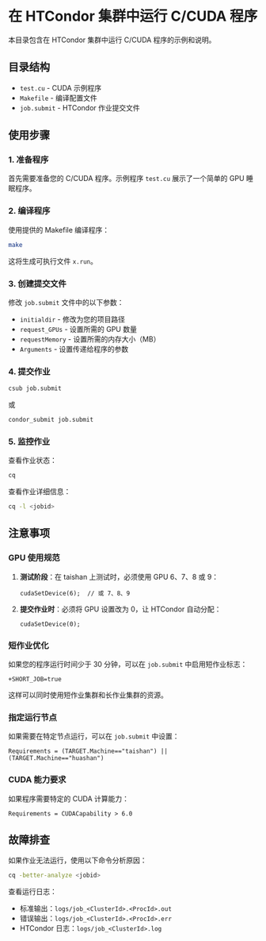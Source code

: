 # 在 HTCondor 集群中运行 C/CUDA 程序

本目录包含在 HTCondor 集群中运行 C/CUDA 程序的示例和说明。

## 目录结构

- `test.cu` - CUDA 示例程序
- `Makefile` - 编译配置文件
- `job.submit` - HTCondor 作业提交文件

## 使用步骤

### 1. 准备程序

首先需要准备您的 C/CUDA 程序。示例程序 `test.cu` 展示了一个简单的 GPU 睡眠程序。

### 2. 编译程序

使用提供的 Makefile 编译程序：

```bash
make
```

这将生成可执行文件 `x.run`。

### 3. 创建提交文件

修改 `job.submit` 文件中的以下参数：
- `initialdir` - 修改为您的项目路径
- `request_GPUs` - 设置所需的 GPU 数量
- `requestMemory` - 设置所需的内存大小（MB）
- `Arguments` - 设置传递给程序的参数

### 4. 提交作业

```bash
csub job.submit
```

或

```bash
condor_submit job.submit
```

### 5. 监控作业

查看作业状态：
```bash
cq
```

查看作业详细信息：
```bash
cq -l <jobid>
```

## 注意事项

### GPU 使用规范

1. **测试阶段**：在 taishan 上测试时，必须使用 GPU 6、7、8 或 9：
   ```cuda
   cudaSetDevice(6);  // 或 7、8、9
   ```

2. **提交作业时**：必须将 GPU 设置改为 0，让 HTCondor 自动分配：
   ```cuda
   cudaSetDevice(0);
   ```

### 短作业优化

如果您的程序运行时间少于 30 分钟，可以在 `job.submit` 中启用短作业标志：
```
+SHORT_JOB=true
```

这样可以同时使用短作业集群和长作业集群的资源。

### 指定运行节点

如果需要在特定节点运行，可以在 `job.submit` 中设置：
```
Requirements = (TARGET.Machine=="taishan") || (TARGET.Machine=="huashan")
```

### CUDA 能力要求

如果程序需要特定的 CUDA 计算能力：
```
Requirements = CUDACapability > 6.0
```

## 故障排查

如果作业无法运行，使用以下命令分析原因：
```bash
cq -better-analyze <jobid>
```

查看运行日志：
- 标准输出：`logs/job_<ClusterId>.<ProcId>.out`
- 错误输出：`logs/job_<ClusterId>.<ProcId>.err`
- HTCondor 日志：`logs/job_<ClusterId>.log`